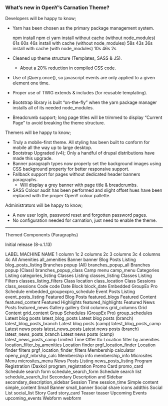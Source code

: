 ### What’s new in OpenY’s Carnation Theme?

Developers will be happy to know;

* Yarn has been chosen as the primary package management system.




	npm install
	npm ci
	yarn
	install without cache (without node_modules)
	61s
	60s
	46s
	install with cache (without node_modules)
	58s
	43s
	36s
	install with cache (with node_modules)
	10s
	46s
	2s
	

* Cleaned up theme structure (Templates, SASS & JS). 
   * About a 20% reduction in compiled CSS code.
* Use of jQuery.once(), so javascript events are only applied to a given element one time.
* Proper use of TWIG extends & includes (for reusable templating).
* Bootstrap library is built “on-the-fly” when the yarn package manager installs all of its needed node_modules.
* Breadcrumb support; long page titles will be trimmed to display “Current Page” to avoid breaking the theme structure.




Themers will be happy to know;


* Truly a mobile-first theme. All styling has been built to conform for mobile all the way up to large desktop.
* Bootstrap Upgraded (v4); Only a handful of drupal distributions have made this upgrade.
* Banner paragraph types now properly set the background images using CSS background property for better responsive support. 
* Fallback support for pages without dedicated header banners paragraphs.
   * Will display a grey banner with page title & breadcrumbs.
* SASS Colour audit has been performed and slight offset hues have been replaced with the proper OpenY colour pallette.




Administrators will be happy to know;

* A new user login, password reset and forgotten password pages.
* No configuration needed for carnation, just need to enable the theme.




________________




Themed Components (Paragraphs)


Initial release (8-x.1.13)




LABEL
	MACHINE NAME
	1 column
	1c
	2 columns
	2c
	3 columns
	3c
	4 columns
	4c
	All Amenities
	all_amenities
	Banner
	banner
	Blog Posts Listing
	blog_posts_listing
	Branches popup (All)
	branches_popup_all
	Branches popup (Class)
	branches_popup_class
	Camp menu
	camp_menu
	Categories Listing
	categories_listing
	Classes Listing
	classes_listing
	Classes Listing Filters
	classes_listing_filters
	Class location
	class_location
	Class Sessions
	class_sessions
	Code
	code
	Date Block
	block_date
	Embedded GroupEx Pro Schedule
	embedded_groupexpro_schedule
	Event Posts Listing
	event_posts_listing
	Featured Blog Posts
	featured_blogs
	Featured Content
	featured_content
	Featured Highlights
	featured_highlights
	Featured News Posts
	featured_news
	Gallery
	gallery
	Grid columns
	grid_columns
	Grid Content
	grid_content
	Group Schedules (GroupEx Pro)
	group_schedules
	Latest blog posts
	latest_blog_posts
	Latest blog posts (branch)
	latest_blog_posts_branch
	Latest blog posts (camp)
	latest_blog_posts_camp
	Latest news posts
	latest_news_posts
	Latest news posts (branch)
	latest_news_posts_branch
	Latest news posts (camp)
	latest_news_posts_camp
	Limited Time Offer
	lto
	Location filter by amenities
	location_filter_by_amenities
	Location finder
	prgf_location_finder
	Location finder filters
	prgf_location_finder_filters
	Membership calculator
	openy_prgf_mbrshp_calc
	Membership info
	membership_info
	Microsites Menu
	microsites_menu
	News Posts Listing
	news_posts_listing
	Program Registration (Daxko)
	program_registration
	Promo Card
	promo_card
	Schedule search form
	schedule_search_form
	Schedule search list
	schedule_search_list
	Secondary Description and Sidebar
	secondary_description_sidebar
	Session Time
	session_time
	Simple content
	simple_content
	Small Banner
	small_banner
	Social share icons
	addthis
	Social List
	social_list
	Story Card
	story_card
	Teaser
	teaser
	Upcoming Events
	upcoming_events
	Webform
	webform

